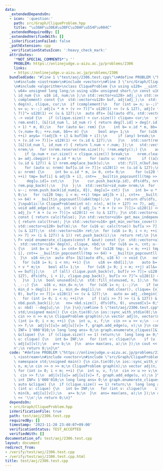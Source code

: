 ```yaml
---
data:
  _extendedDependsOn:
  - icon: ':question:'
    path: src/Graph/CliqueProblem.hpp
    title: "\u30AF\u30EA\u30FC\u30AF\u554F\u984C"
  _extendedRequiredBy: []
  _extendedVerifiedWith: []
  _isVerificationFailed: false
  _pathExtension: cpp
  _verificationStatusIcon: ':heavy_check_mark:'
  attributes:
    '*NOT_SPECIAL_COMMENTS*': ''
    PROBLEM: https://onlinejudge.u-aizu.ac.jp/problems/2306
    links:
    - https://onlinejudge.u-aizu.ac.jp/problems/2306
  bundledCode: "#line 1 \"test/aoj/2306.test.cpp\"\n#define PROBLEM \"https://onlinejudge.u-aizu.ac.jp/problems/2306\"\
    \n#include <iostream>\n#include <vector>\n#line 3 \"src/Graph/CliqueProblem.hpp\"\
    \n#include <algorithm>\nclass CliqueProblem {\n using u128= __uint128_t;\n using\
    \ u64= unsigned long long;\n using u16= unsigned short;\n const u16 n, m;\n struct\
    \ id_num {\n  u16 id, num;\n };\n std::vector<u128> adj_;\n std::vector<u16> calc(bool\
    \ complement) const {\n  std::vector<u128> buf, adj(adj_);\n  std::vector<u16>\
    \ deg(n), clique, cur;\n  if (complement)\n   for (int u= n; u--;)\n    for (int\
    \ v= u; v--;) adj[u * m + (v >> 7)]^= u128(1) << (v & 127), adj[v * m + (u >>\
    \ 7)]^= u128(1) << (u & 127);\n  auto dfs= [&](auto dfs, std::vector<id_num> &rem)\
    \ -> void {\n   if (clique.size() < cur.size()) clique= cur;\n   std::sort(rem.begin(),\
    \ rem.end(), [&](id_num l, id_num r) { return deg[l.id] > deg[r.id]; }), buf.assign((n\
    \ + 1) * m, 0);\n   for (auto &v: rem) {\n    int b= v.id * m, bb= 0;\n    for\
    \ (v.num= 0;; ++v.num, bb+= m) {\n     bool any= 1;\n     for (u16 i= 0; i < m;\
    \ ++i) any&= !(adj[b + i] & buf[bb + i]);\n     if (any) break;\n    }\n    buf[bb\
    \ + (v.id >> 7)]|= u128(1) << (v.id & 127);\n   }\n   std::sort(rem.begin(), rem.end(),\
    \ [&](id_num l, id_num r) { return l.num < r.num; });\n   std::vector<id_num>\
    \ nrem;\n   for (nrem.reserve(rem.size()); !rem.empty();) {\n    auto p= rem.back();\n\
    \    if (p.num + cur.size() < clique.size()) break;\n    nrem.clear();\n    auto\
    \ a= adj.cbegin() + p.id * m;\n    for (auto u: rem)\n     if ((a[u.id >> 7] >>\
    \ (u.id & 127)) & 1) nrem.emplace_back(u);\n    std::fill_n(buf.begin(), m, 0);\n\
    \    for (auto u: nrem) buf[u.id >> 7]|= u128(1) << (u.id & 127);\n    for (auto\
    \ u: nrem) {\n     int b= u.id * m, i= 0, cnt= 0;\n     for (u128 tmp; i < m;\
    \ ++i) tmp= buf[i] & adj[b + i], cnt+= __builtin_popcountll(tmp >> 64) + __builtin_popcountll(u64(tmp));\n\
    \     deg[u.id]= cnt;\n    }\n    cur.push_back(p.id), dfs(dfs, nrem), cur.pop_back(),\
    \ rem.pop_back();\n   }\n  };\n  std::vector<id_num> nrem;\n  for (u16 u= n, cnt;\
    \ u--; nrem.push_back(id_num{u, 0}), deg[u]= cnt) {\n   int b= u * m, i= cnt=\
    \ 0;\n   for (u128 tmp; i < m; ++i) tmp= adj[b + i], cnt+= __builtin_popcountll(tmp\
    \ >> 64) + __builtin_popcountll(u64(tmp));\n  }\n  return dfs(dfs, nrem), clique;\n\
    \ }\npublic:\n CliqueProblem(int n): n(n), m((n + 127) >> 7), adj_(n * m) {}\n\
    \ void add_edge(int u, int v) { adj_[u * m + (v >> 7)]|= u128(1) << (v & 127),\
    \ adj_[v * m + (u >> 7)]|= u128(1) << (u & 127); }\n std::vector<u16> get_max_clique()\
    \ const { return calc(false); }\n std::vector<u16> get_max_independent_set() const\
    \ { return calc(true); }\n std::vector<u16> get_min_vertex_cover() const {\n \
    \ std::vector<u128> buf(m);\n  for (u16 u: calc(true)) buf[u >> 7]|= u128(1) <<\
    \ (u & 127);\n  std::vector<u16> ret;\n  for (u16 i= 0; i < n; ++i)\n   if (!((buf[i\
    \ >> 7] >> (i & 127)) & 1)) ret.push_back(i);\n  return ret;\n }\n template <class\
    \ F> void enumerate_cliques(const F &out) const {\n  std::vector<u128> buf;\n\
    \  std::vector<u16> deg(n), clique, nbd;\n  for (u16 u= n, cnt; u--; deg[u]= cnt)\
    \ {\n   int b= u * m, i= cnt= 0;\n   for (u128 tmp; i < m; ++i) tmp= adj_[b +\
    \ i], cnt+= __builtin_popcountll(tmp >> 64) + __builtin_popcountll(u64(tmp));\n\
    \  }\n  u16 nn;\n  auto dfs= [&](auto dfs, u16 k) -> void {\n   out(clique);\n\
    \   for (u16 i= k; i < nn; ++i) {\n    u16 v= nbd[i];\n    auto b= adj_.cbegin()\
    \ + v * m;\n    bool all= 1;\n    for (u16 j= 0; j < m; ++j) all&= (b[j] & buf[j])\
    \ == buf[j];\n    if (all) clique.push_back(v), buf[v >> 7]|= u128(1) << (v &\
    \ 127), dfs(dfs, i + 1), clique.pop_back(), buf[v >> 7]^= u128(1) << (v & 127);\n\
    \   }\n  };\n  bool unused[n];\n  std::fill_n(unused, n, 1);\n  for (u16 _= n;\
    \ _--;) {\n   u16 v, min_d= n;\n   for (u16 i= n; i--;)\n    if (unused[i] &&\
    \ min_d > deg[i]) v= i, min_d= deg[i];\n   nbd.clear(), clique= {v}, buf.assign(m,\
    \ 0), buf[v >> 7]|= u128(1) << (v & 127);\n   auto a= adj_.cbegin() + v * m;\n\
    \   for (int i= 0; i < n; ++i)\n    if ((a[i >> 7] >> (i & 127)) & unused[i])\
    \ nbd.push_back(i);\n   nn= nbd.size(), dfs(dfs, 0), unused[v]= 0;\n   for (auto\
    \ u: nbd) --deg[u];\n  }\n }\n};\n#line 5 \"test/aoj/2306.test.cpp\"\nusing namespace\
    \ std;\nsigned main() {\n cin.tie(0);\n ios::sync_with_stdio(0);\n int n, m;\n\
    \ cin >> n >> m;\n CliqueProblem graph(n);\n vector adj(n, vector(n, 0));\n for\
    \ (int i= 0; i < m; ++i) {\n  int u, v, f;\n  cin >> u >> v;\n  --u, --v;\n  cin\
    \ >> f;\n  adj[v][u]= adj[u][v]= f, graph.add_edge(u, v);\n }\n constexpr int\
    \ INF= 1'000'010;\n long long ans= 0;\n graph.enumerate_cliques([&](const auto\
    \ &clique) {\n  if (clique.size() == 1) return;\n  long long a= 0;\n  for (int\
    \ u: clique) {\n   int b= INF;\n   for (int v: clique)\n    if (u != v) b= min(b,\
    \ adj[u][v]);\n   a+= b;\n  }\n  ans= max(ans, a);\n });\n cout << ans << '\\\
    n';\n return 0;\n}\n"
  code: "#define PROBLEM \"https://onlinejudge.u-aizu.ac.jp/problems/2306\"\n#include\
    \ <iostream>\n#include <vector>\n#include \"src/Graph/CliqueProblem.hpp\"\nusing\
    \ namespace std;\nsigned main() {\n cin.tie(0);\n ios::sync_with_stdio(0);\n int\
    \ n, m;\n cin >> n >> m;\n CliqueProblem graph(n);\n vector adj(n, vector(n, 0));\n\
    \ for (int i= 0; i < m; ++i) {\n  int u, v, f;\n  cin >> u >> v;\n  --u, --v;\n\
    \  cin >> f;\n  adj[v][u]= adj[u][v]= f, graph.add_edge(u, v);\n }\n constexpr\
    \ int INF= 1'000'010;\n long long ans= 0;\n graph.enumerate_cliques([&](const\
    \ auto &clique) {\n  if (clique.size() == 1) return;\n  long long a= 0;\n  for\
    \ (int u: clique) {\n   int b= INF;\n   for (int v: clique)\n    if (u != v) b=\
    \ min(b, adj[u][v]);\n   a+= b;\n  }\n  ans= max(ans, a);\n });\n cout << ans\
    \ << '\\n';\n return 0;\n}"
  dependsOn:
  - src/Graph/CliqueProblem.hpp
  isVerificationFile: true
  path: test/aoj/2306.test.cpp
  requiredBy: []
  timestamp: '2023-11-20 23:40:07+09:00'
  verificationStatus: TEST_ACCEPTED
  verifiedWith: []
documentation_of: test/aoj/2306.test.cpp
layout: document
redirect_from:
- /verify/test/aoj/2306.test.cpp
- /verify/test/aoj/2306.test.cpp.html
title: test/aoj/2306.test.cpp
---
```

